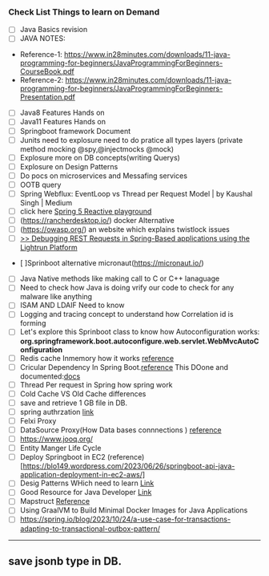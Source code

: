### Check List Things to learn on Demand
- [ ] Java Basics revision
- [ ] JAVA NOTES:
- Reference-1: https://www.in28minutes.com/downloads/11-java-programming-for-beginners/JavaProgrammingForBeginners-CourseBook.pdf
- Reference-2: https://www.in28minutes.com/downloads/11-java-programming-for-beginners/JavaProgrammingForBeginners-Presentation.pdf

- [ ] Java8 Features Hands on
- [ ] Java11 Features Hands on
- [ ] Springboot framework Document
- [ ] Junits need to explosure need to do pratice all types layers (private method mocking @spy,@injectmocks @mock)
- [ ] Explosure more on DB concepts(writing Querys)
- [ ] Explosure on Design Patterns
- [ ] Do pocs on microservices and Messafing services
- [ ] OOTB query
- [ ] Spring Webflux: EventLoop vs Thread per Request Model | by Kaushal Singh | Medium
- [ ] click here [Spring 5 Reactive playground](https://github.com/rajadileepkolli/spring-reactive-sample)
- [ ] (https://rancherdesktop.io/) docker Alternative
- [ ] (https://owasp.org/) an website which explains twistlock issues
- [ ] [>> Debugging REST Requests in Spring-Based applications using the Lightrun Platform](https://lightrun.com/debugging-rest-calls-in-spring-using-lightrun/?utm_source=baeldung&utm_medium=referral&utm_campaign=blurbs&utm_content=REST)
- [ ]Sprinboot alternative micronaut(https://micronaut.io/)
- [ ] Java Native methods like making call to C or C++ lanaguage
- [ ] Need to check how Java is doing vrify our code to check for any malware like anything
- [ ] ISAM AND LDAIF Need to know
- [ ] Logging and tracing concept to understand how Correlation id is forming 
- [ ] Let's explore this Sprinboot class to know how Autoconfiguration works: **org.springframework.boot.autoconfigure.web.servlet.WebMvcAutoConfiguration**
- [ ] Redis cache Inmemory how it works [reference](https://www.alibabacloud.com/tech-news/redis/2n7-does-redis-persist-data-on-restart#:~:text=Redis%20is%20designed%20to%20persist,and%20writing%20it%20to%20disk.)
- [ ] Cricular Dependency In Spring Boot.[reference](https://www.baeldung.com/circular-dependencies-in-spring) This DOone and documented:[docs](https://docs.google.com/document/d/1zYlk6X4aiHserIdc6-WJMPPUHRQS5y54vD8CHAq-al4/edit?usp=sharing)
- [ ] Thread Per request in Spring how spring work
- [ ] Cold Cache VS Old Cache differences
- [ ] save and retrieve 1 GB file in DB.
- [ ] spring authrzation [link](https://docs.spring.io/spring-authorization-server/docs/current/reference/html/how-to.html)
- [ ] Felxi Proxy
- [ ] DataSource Proxy(How Data bases connnections ) [reference](https://arnoldgalovics.com/spring-boot-datasource-proxy/)
- [ ] https://www.jooq.org/
- [ ] Entity Manger Life Cycle
- [ ] Deploy Springboot in EC2 (reference) [https://blo149.wordpress.com/2023/06/26/springboot-api-java-application-deployment-in-ec2-aws/]
- [ ] Desig Patterns WHich need to learn [Link](https://medium.com/gitconnected/23-design-patterns-99-of-java-developers-should-learn-45573e076b69)
- [ ] Good Resource for Java Developer [Link](https://medium.com/@aravind16101800/roadmap-to-becoming-a-java-developer-and-get-hired-2023-bbeb7fccdaae)
- [ ] Mapstruct [Reference](https://mapstruct.org/documentation/stable/reference/html/)
- [ ] Using GraalVM to Build Minimal Docker Images for Java Applications
- [ ] https://spring.io/blog/2023/10/24/a-use-case-for-transactions-adapting-to-transactional-outbox-pattern/
----------------
save jsonb type in DB.
-------------------

